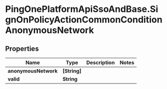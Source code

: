 # PingOnePlatformApiSsoAndBase.SignOnPolicyActionCommonConditionAnonymousNetwork

## Properties

Name | Type | Description | Notes
------------ | ------------- | ------------- | -------------
**anonymousNetwork** | **[String]** |  | 
**valid** | **String** |  | 


